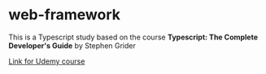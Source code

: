 # web-framework

This is a Typescript study based on the course **Typescript: The Complete Developer's Guide** by Stephen Grider

[Link for Udemy course](https://www.udemy.com/course/typescript-the-complete-developers-guide/)
